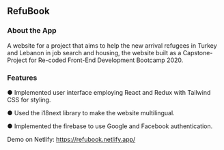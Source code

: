 ## RefuBook

### About the App

A website for a project that aims to help the new arrival refugees in Turkey and Lebanon in job search and housing, the website built as a Capstone-Project for Re-coded Front-End Development Bootcamp 2020.

### Features

● Implemented user interface employing React and Redux with Tailwind CSS for styling.

● Used the i18next library to make the website multilingual.

● Implemented the firebase to use Google and Facebook authentication.

Demo on Netlify: https://refubook.netlify.app/
